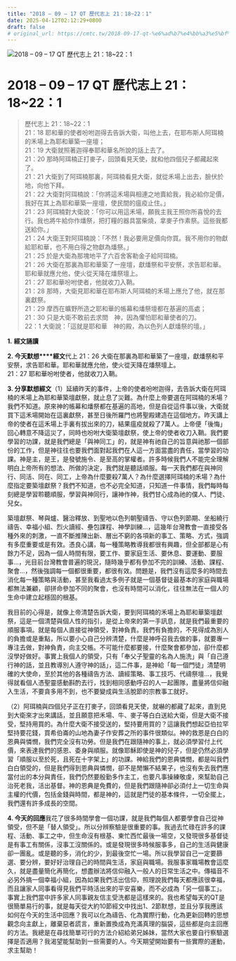 ```yaml
---
title: "2018 – 09 – 17 QT 歷代志上 21：18~22：1"
date: 2025-04-12T02:12:29+0800
draft: false
# original_url: https://cmtc.tw/2018-09-17-qt-%e6%ad%b7%e4%bb%a3%e5%bf%97%e4%b8%8a-21%ef%bc%9a1822%ef%bc%9a1
---
```


![2018 – 09 – 17 QT 歷代志上 21：18\~22：1](/images/qt.jpg   "2018 – 09 – 17 QT 歷代志上 21：18\~22：1")

# 2018 – 09 – 17 QT 歷代志上 21：18\~22：1

> 歷代志上 21：18\~22：1  
> 21：18 耶和華的使者吩咐迦得去告訴大衛，叫他上去，在耶布斯人阿珥楠的禾場上為耶和華築一座壇；  
> 21：19 大衛就照著迦得奉耶和華名所說的話上去了。  
> 21：20 那時阿珥楠正打麥子，回頭看見天使，就和他四個兒子都藏起來了。  
> 21：21 大衛到了阿珥楠那裏，阿珥楠看見大衛，就從禾場上出去，臉伏於地，向他下拜。  
> 21：22 大衛對阿珥楠說：「你將這禾場與相連之地賣給我，我必給你足價，我好在其上為耶和華築一座壇，使民間的瘟疫止住。」  
> 21：23 阿珥楠對大衛說：「你可以用這禾場，願我主我王照你所喜悅的去行。我也將牛給你作燔祭，把打糧的器具當柴燒，拿麥子作素祭。這些我都送給你。」  
> 21：24 大衛王對阿珥楠說：「不然！我必要用足價向你買。我不用你的物獻給耶和華，也不用白得之物獻為燔祭。」  
> 21：25 於是大衛為那塊地平了六百舍客勒金子給阿珥楠。  
> 21：26 大衛在那裏為耶和華築了一座壇，獻燔祭和平安祭，求告耶和華。耶和華就應允他，使火從天降在燔祭壇上。  
> 21：27 耶和華吩咐使者，他就收刀入鞘。  
> 21：28 那時，大衛見耶和華在耶布斯人阿珥楠的禾場上應允了他，就在那裏獻祭。  
> 21：29 摩西在曠野所造之耶和華的帳幕和燔祭壇都在基遍的高處；  
> 21：30 只是大衛不敢前去求問　神，因為懼怕耶和華使者的刀。  
> 22：1 大衛說：「這就是耶和華　神的殿，為以色列人獻燔祭的壇。」

**1.** **經文誦讀**

**2. 今天默想****經文**代上 21：26 大衛在那裏為耶和華築了一座壇，獻燔祭和平安祭，求告耶和華。耶和華就應允他，使火從天降在燔祭壇上。  
21：27 耶和華吩咐使者，他就收刀入鞘。

**3. 分享默想經文**（1）延續昨天的事件，上帝的使者吩咐迦得，去告訴大衛在阿珥楠的禾場上為耶和華築壇獻祭，就止息了災難。為什麼上帝要選在阿珥楠的禾場？我們不知道。原來神的帳幕和燔祭都在基遍的高地，但是自從這件事以後，大衛就買下這禾場開始在這裏獻祭，甚至日後所羅門也將聖殿建造在這個地方。昨天講上帝的使者在這禾場上手裏有拔出來的刀，結果瘟疫就殺了7萬人。上帝便「後悔」回心轉意不降這災了，同時也吩咐大衛築壇獻祭，使上帝的使者收刀入鞘。我們要學習的功課，就是我們總是「與神同工」的，就是神有祂自己的旨意與祂那一個部份的工作，但是神往往也要我們面對起我們在人這一方面當盡的責任，當學習的功課。神是主，是王，是發號施令、是至高的掌權者。許多時候我們人不能完全理解明白上帝所有的想法、所做的決定，我們就是聽話順服。每一天我們都在與神同行、同活、同在、同工，上帝為什麼要殺7萬人？為什麼選擇阿珥楠的禾場？為什麼指定要築壇獻祭？我們不知道，也不必完全知道，只知道一件事情，我們每時每刻總是學習聆聽順服，學習與神同行，讓神作神，我們甘心成為祂的僕人、門徒、兒女。

築壇獻祭、琴與爐、醫治釋放、到聖地以色列朝聖禱告、守以色列節期、坐船繞行禱告、幸福小組、烈火讀經、壘包課程、神學訓練…，這幾年台灣教會一直接受各種外來的刺激，一直不斷推陳出新、層出不窮的各項新的事工、策略、方式，強調有多麼重要或是有效。憑良心講，每一種策略教導我都很有興趣，但全部都是心有餘力不足，因為一個人時間有限，要工作、要家庭生活、要休息、要運動、要服事…，光目前台灣教會普遍的現況，隨時幾乎都有參加不完的訓練、活動、課程、聚會…，然後強調每一個都很重要，都很有效。問題是，我們沒有這麼多的時間去消化每一種策略與活動，甚至我看過太多例子就是一個基督徒最基本的家庭與職場都無法兼顧，卻拼命參加不同的聚會，也沒有時間可以消化，往往無法在一個人的生命中建立起穩固的根基。

我目前的心得是，就像上帝清楚告訴大衛，要到阿珥楠的禾場上為耶和華築壇獻祭，這是一個清楚與個人性的指引，是從上帝來的第一手訊息，就是我們最重要的順服事項。就是每個人直接從神領受，對神負責。我們有負擔的，不見得成為別人的負擔或是重點，所以要小心自己分辨清楚，什麼是神呼召我去做的事，就要專一專注去做，對神負責，向主交帳。不可能什麼都要接，什麼聚會都參加，卻什麼都沒學好做好。事實上我個人的領受，只有「奉父子聖靈的名為人施洗」與「自己遵行神的話，並且教導別人遵守神的話」，這二件事，是神給「每一個門徒」清楚明確的大使命，至於其他的各種禱告方法、讀經策略、事工技巧、代禱祭壇…，我覺得就看個人憑聖靈感動斟酌去行，找到相同感動呼召的人一起團隊，盡量將信仰融入生活，不要貪多用不到，也不要變成與生活脫節的宗教事工就好。

（2）阿珥楠與四個兒子正在打麥子，回頭看見天使，就嚇的都藏了起來，直到見到大衛來才出來講話，並且願意把禾場、牛、麥子等白白送給大衛，但是大衛不接受，堅持用買的。為什麼大衛不接受送的，堅持要用買的？這讓我們想起亞伯拉罕堅持要花錢，買希伯崙的山地為妻子作安葬之所的事件很類似。神的救恩是白白的恩典與憐憫，我們完全沒有功勞。但是我們在跟隨神的事上，就必須學習付上代價，來表達我們的感恩、委身與順服。就像耶穌即使是神的兒子，但是仍然必須學習「順服以至於死，且死在十字架上」的功課。神給我們的恩典憐憫，都是叫我們白白領受的，但是我們得到恩典與憐憫，卻不是閒懶不結果子，也沒有失去我們應當付出的本分與責任，我們仍然要殷勤多作主工，也要凡事操練敬虔，來幫助自己治死老我，活出基督。神的恩典是免費的，但是我們跟隨神卻必須付上一切生命與主權的代價，包括金錢與時間，都是神的，這就是門徒的基本條件，一切全擺上，我們還有許多成長的空間。

**4. 今天的回應**我花了很多時間學會一個功課，就是我們每個人都要學會自己從神領受，但不是「替人領受」。所以分辨察驗是很重要的事。我過去忙碌在許多的課程、活動、事工之中，但生命沒有根基、東忙西忙最後一場空，又發現很多基督徒是有事工有關係，沒事工沒關係的。或是發現很多時候服事多，自己的生活與健康卻一團亂。或是聽的多，消化的少，到最後空忙一場。所以我學習自己一定要篩選、要分辨，要好好治理自己的時間與生活，家庭與職場。我服事家職場教會這麼久，就是盡量簡化再簡化，想盡辦法將信仰融入一般人的日常生活之中。傳福音不必另外搞一個幸福小組，因為如果我們活出信仰，照理說我們每天都應該很幸福，而且讓家人同事看得見我們平時活出來的平安喜樂，而不必成為「另一個事工」。事實上我們當中許多家人同事親友信主受洗都是這樣來的。我也希望每天的QT是很簡單易行的事，就是每天從大約10節經文中找出1、2節默想，並且分享我應該如何在今天的生活中回應？我可以化為禱告、化為實際行動，化為更新回轉的思想觀念向主獻上，離棄惡者謊言，重新置換成為充滿真理的腦袋，這些都是向主回應的方法。我總是在尋找簡單可行的方法介紹給弟兄姊妹，當然大家也要自行察驗選擇是否適用？我渴望能幫助到一些需要的人。今天期望開始要有一些實際的運動，求主幫助！